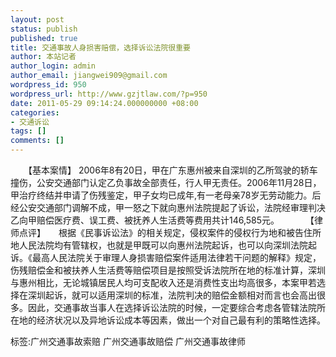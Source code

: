 ```yaml
---
layout: post
status: publish
published: true
title: 交通事故人身损害赔偿，选择诉讼法院很重要
author: 本站记者
author_login: admin
author_email: jiangwei909@gmail.com
wordpress_id: 950
wordpress_url: http://www.gzjtlaw.com/?p=950
date: 2011-05-29 09:14:24.000000000 +08:00
categories:
- 交通诉讼
tags: []
comments: []
---
```

　　【基本案情】 2006年8有20日，甲在广东惠州被来自深圳的乙所驾驶的轿车撞伤，公安交通部门认定乙负事故全部责任，行人甲无责任。2006年11月28日，甲治疗终结并申请了伤残鉴定，甲子女均已成年,有一老母亲78岁无劳动能力。后经公安交通部门调解不成，甲一怒之下就向惠州法院提起了诉讼，法院经审理判决乙向甲赔偿医疗费、误工费、被抚养人生活费等费用共计146,585元。　　　　【律师点评】　　根据《民事诉讼法》的相关规定，侵权案件的侵权行为地和被告住所地人民法院均有管辖权，也就是甲既可以向惠州法院起诉，也可以向深圳法院起诉。《最高人民法院关于审理人身损害赔偿案件适用法律若干问题的解释》规定，伤残赔偿金和被扶养人生活费等赔偿项目是按照受诉法院所在地的标准计算，深圳与惠州相比，无论城镇居民人均可支配收入还是消费性支出均高很多，本案甲若选择在深圳起诉，就可以适用深圳的标准，法院判决的赔偿金额相对而言也会高出很多。因此，交通事故当事人在选择诉讼法院的时候，一定要综合考虑各管辖法院所在地的经济状况以及异地诉讼成本等因素，做出一个对自己最有利的策略性选择。标签:广州交通事故索赔 广州交通事故赔偿 广州交通事故律师
